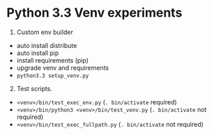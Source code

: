 # Python 3.3 Venv experiments

1. Custom env builder

* auto install distribute
* auto install pip
* install requirements (pip)
* upgrade venv and requirements
* `python3.3 setup_venv.py`

2. Test scripts.

* `<venv>/bin/test_exec_env.py` (`. bin/activate` required)
* `<venv>/bin/python3 <venv>/bin/test_venv.py` (`. bin/activate` not required)
* `<venv>/bin/test_exec_fullpath.py` (`. bin/activate` not required)
